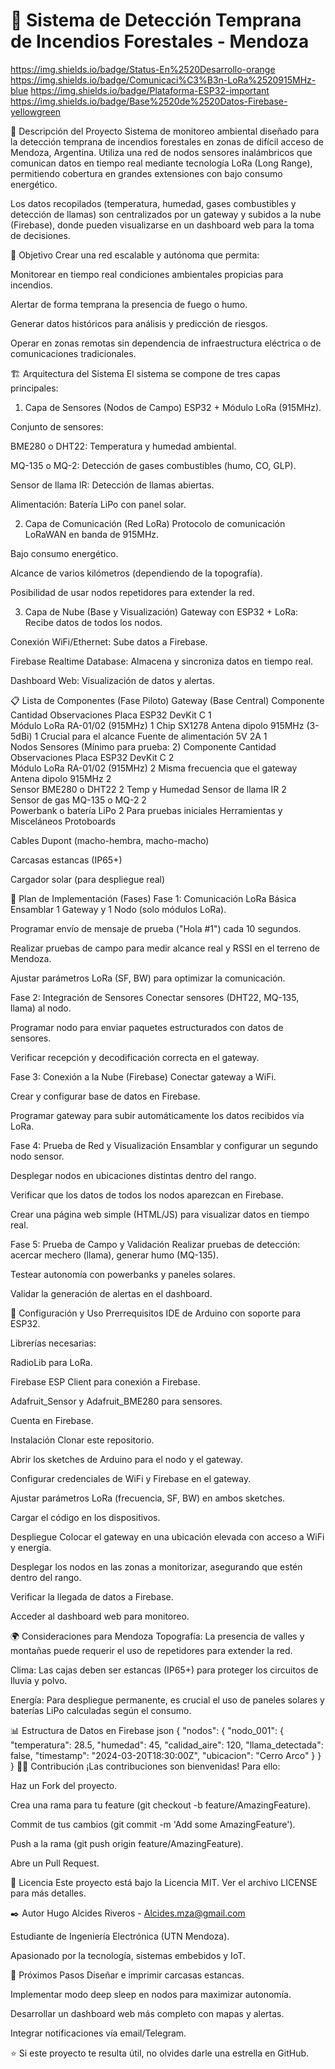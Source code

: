 # 🚨 Sistema de Detección Temprana de Incendios Forestales - Mendoza
https://img.shields.io/badge/Status-En%2520Desarrollo-orange
https://img.shields.io/badge/Comunicaci%C3%B3n-LoRa%2520915MHz-blue
https://img.shields.io/badge/Plataforma-ESP32-important
https://img.shields.io/badge/Base%2520de%2520Datos-Firebase-yellowgreen

📖 Descripción del Proyecto
Sistema de monitoreo ambiental diseñado para la detección temprana de incendios forestales en zonas de difícil acceso de Mendoza, Argentina. Utiliza una red de nodos sensores inalámbricos que comunican datos en tiempo real mediante tecnología LoRa (Long Range), permitiendo cobertura en grandes extensiones con bajo consumo energético.

Los datos recopilados (temperatura, humedad, gases combustibles y detección de llamas) son centralizados por un gateway y subidos a la nube (Firebase), donde pueden visualizarse en un dashboard web para la toma de decisiones.

🎯 Objetivo
Crear una red escalable y autónoma que permita:

Monitorear en tiempo real condiciones ambientales propicias para incendios.

Alertar de forma temprana la presencia de fuego o humo.

Generar datos históricos para análisis y predicción de riesgos.

Operar en zonas remotas sin dependencia de infraestructura eléctrica o de comunicaciones tradicionales.

🏗️ Arquitectura del Sistema
El sistema se compone de tres capas principales:

1. Capa de Sensores (Nodos de Campo)
ESP32 + Módulo LoRa (915MHz).

Conjunto de sensores:

BME280 o DHT22: Temperatura y humedad ambiental.

MQ-135 o MQ-2: Detección de gases combustibles (humo, CO, GLP).

Sensor de llama IR: Detección de llamas abiertas.

Alimentación: Batería LiPo con panel solar.

2. Capa de Comunicación (Red LoRa)
Protocolo de comunicación LoRaWAN en banda de 915MHz.

Bajo consumo energético.

Alcance de varios kilómetros (dependiendo de la topografía).

Posibilidad de usar nodos repetidores para extender la red.

3. Capa de Nube (Base y Visualización)
Gateway con ESP32 + LoRa: Recibe datos de todos los nodos.

Conexión WiFi/Ethernet: Sube datos a Firebase.

Firebase Realtime Database: Almacena y sincroniza datos en tiempo real.

Dashboard Web: Visualización de datos y alertas.

📋 Lista de Componentes (Fase Piloto)
Gateway (Base Central)
Componente	Cantidad	Observaciones
Placa ESP32 DevKit C	1	
Módulo LoRa RA-01/02 (915MHz)	1	Chip SX1278
Antena dipolo 915MHz (3-5dBi)	1	Crucial para el alcance
Fuente de alimentación 5V 2A	1	
Nodos Sensores (Mínimo para prueba: 2)
Componente	Cantidad	Observaciones
Placa ESP32 DevKit C	2	
Módulo LoRa RA-01/02 (915MHz)	2	Misma frecuencia que el gateway
Antena dipolo 915MHz	2	
Sensor BME280 o DHT22	2	Temp y Humedad
Sensor de llama IR	2	
Sensor de gas MQ-135 o MQ-2	2	
Powerbank o batería LiPo	2	Para pruebas iniciales
Herramientas y Misceláneos
Protoboards

Cables Dupont (macho-hembra, macho-macho)

Carcasas estancas (IP65+)

Cargador solar (para despliegue real)

🚀 Plan de Implementación (Fases)
Fase 1: Comunicación LoRa Básica
Ensamblar 1 Gateway y 1 Nodo (solo módulos LoRa).

Programar envío de mensaje de prueba ("Hola #1") cada 10 segundos.

Realizar pruebas de campo para medir alcance real y RSSI en el terreno de Mendoza.

Ajustar parámetros LoRa (SF, BW) para optimizar la comunicación.

Fase 2: Integración de Sensores
Conectar sensores (DHT22, MQ-135, llama) al nodo.

Programar nodo para enviar paquetes estructurados con datos de sensores.

Verificar recepción y decodificación correcta en el gateway.

Fase 3: Conexión a la Nube (Firebase)
Conectar gateway a WiFi.

Crear y configurar base de datos en Firebase.

Programar gateway para subir automáticamente los datos recibidos vía LoRa.

Fase 4: Prueba de Red y Visualización
Ensamblar y configurar un segundo nodo sensor.

Desplegar nodos en ubicaciones distintas dentro del rango.

Verificar que los datos de todos los nodos aparezcan en Firebase.

Crear una página web simple (HTML/JS) para visualizar datos en tiempo real.

Fase 5: Prueba de Campo y Validación
Realizar pruebas de detección: acercar mechero (llama), generar humo (MQ-135).

Testear autonomía con powerbanks y paneles solares.

Validar la generación de alertas en el dashboard.

🔧 Configuración y Uso
Prerrequisitos
IDE de Arduino con soporte para ESP32.

Librerías necesarias:

RadioLib para LoRa.

Firebase ESP Client para conexión a Firebase.

Adafruit_Sensor y Adafruit_BME280 para sensores.

Cuenta en Firebase.

Instalación
Clonar este repositorio.

Abrir los sketches de Arduino para el nodo y el gateway.

Configurar credenciales de WiFi y Firebase en el gateway.

Ajustar parámetros LoRa (frecuencia, SF, BW) en ambos sketches.

Cargar el código en los dispositivos.

Despliegue
Colocar el gateway en una ubicación elevada con acceso a WiFi y energía.

Desplegar los nodos en las zonas a monitorizar, asegurando que estén dentro del rango.

Verificar la llegada de datos a Firebase.

Acceder al dashboard web para monitoreo.

🌍 Consideraciones para Mendoza
Topografía: La presencia de valles y montañas puede requerir el uso de repetidores para extender la red.

Clima: Las cajas deben ser estancas (IP65+) para proteger los circuitos de lluvia y polvo.

Energía: Para despliegue permanente, es crucial el uso de paneles solares y baterías LiPo calculadas según el consumo.

📊 Estructura de Datos en Firebase
json
{
  "nodos": {
    "nodo_001": {
      "temperatura": 28.5,
      "humedad": 45,
      "calidad_aire": 120,
      "llama_detectada": false,
      "timestamp": "2024-03-20T18:30:00Z",
      "ubicacion": "Cerro Arco"
    }
  }
}
👨‍💻 Contribución
¡Las contribuciones son bienvenidas! Para ello:

Haz un Fork del proyecto.

Crea una rama para tu feature (git checkout -b feature/AmazingFeature).

Commit de tus cambios (git commit -m 'Add some AmazingFeature').

Push a la rama (git push origin feature/AmazingFeature).

Abre un Pull Request.

📄 Licencia
Este proyecto está bajo la Licencia MIT. Ver el archivo LICENSE para más detalles.

✒️ Autor
Hugo Alcides Riveros - Alcides.mza@gmail.com

Estudiante de Ingeniería Electrónica (UTN Mendoza).

Apasionado por la tecnología, sistemas embebidos y IoT.

🎯 Próximos Pasos
Diseñar e imprimir carcasas estancas.

Implementar modo deep sleep en nodos para maximizar autonomía.

Desarrollar un dashboard web más completo con mapas y alertas.

Integrar notificaciones vía email/Telegram.

⭐ Si este proyecto te resulta útil, no olvides darle una estrella en GitHub.
